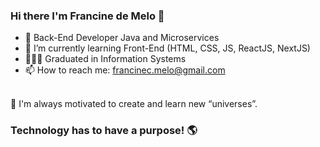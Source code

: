 ### Hi there I'm Francine de Melo 👋

- 🤘 Back-End Developer Java and Microservices
- 🌱 I’m currently learning Front-End (HTML, CSS, JS, ReactJS, NextJS)
- 🧑🏽‍🎓 Graduated in Information Systems 
- 📫 How to reach me: francinec.melo@gmail.com 
</br>
 🚀 I'm always motivated to create and learn new “universes”.

### Technology has to have a purpose! 🌎

